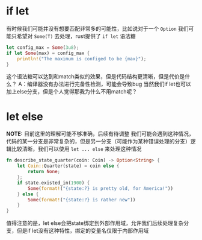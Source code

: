 # if let
有时候我们可能并没有想要匹配非常多的可能性，比如说对于一个 `Option` 我们可能只希望对 `Some(T)` 去处理，rust提供了 `if let` 语法糖
```rust
let config_max = Some(3u8);
if let Some(max) = config_max {
	println!("The maximum is configed to be {max}");
}
```
这个语法糖可以达到和match类似的效果，但是代码结构更清晰，但是代价是什么？
A：编译器没有办法进行完备性检测，可能会导致bug
当然我们if let也可以加上else分支，但是个人觉得那我为什么不用match呢？

# let else
**NOTE:** 目前这里的理解可能不够准确，后续有待调整
我们可能会遇到这种情况，代码的某一分支是非常复杂的，但是另一分支（可能作为某种错误处理的分支）逻辑比较清晰，我们可以使用 `let ... else` 来处理这种情况
```rust
fn describe_state_quarter(coin: Coin) -> Option<String> {
    let Coin::Quarter(state) = coin else {
        return None;
    };
    if state.existed_in(1900) {
        Some(format!("{state:?} is pretty old, for America!"))
    } else {
        Some(format!("{state:?} is rather new"))
    }
}
```
值得注意的是，let else会把state绑定到外部作用域，允许我们后续处理复杂分支，但是if let没有这种特性，绑定的变量名仅限于内部作用域

